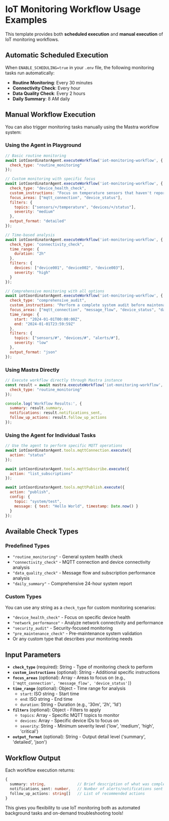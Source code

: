 # IoT Monitoring Workflow Usage Examples

This template provides both **scheduled execution** and **manual execution** of IoT monitoring workflows.

## Automatic Scheduled Execution

When `ENABLE_SCHEDULING=true` in your `.env` file, the following monitoring tasks run automatically:

- **Routine Monitoring**: Every 30 minutes
- **Connectivity Check**: Every hour  
- **Data Quality Check**: Every 2 hours
- **Daily Summary**: 8 AM daily

## Manual Workflow Execution

You can also trigger monitoring tasks manually using the Mastra workflow system:

### Using the Agent in Playground

```javascript
// Basic routine monitoring
await iotCoordinatorAgent.executeWorkflow('iot-monitoring-workflow', {
  check_type: "routine_monitoring"
});

// Custom monitoring with specific focus
await iotCoordinatorAgent.executeWorkflow('iot-monitoring-workflow', {
  check_type: "device_health_check",
  custom_instructions: "Focus on temperature sensors that haven't reported in the last hour",
  focus_areas: ["mqtt_connection", "device_status"],
  filters: {
    topics: ["sensors/+/temperature", "devices/+/status"],
    severity: "medium"
  },
  output_format: "detailed"
});

// Time-based analysis
await iotCoordinatorAgent.executeWorkflow('iot-monitoring-workflow', {
  check_type: "connectivity_check",
  time_range: {
    duration: "2h"
  },
  filters: {
    devices: ["device001", "device002", "device003"],
    severity: "high"
  }
});

// Comprehensive monitoring with all options
await iotCoordinatorAgent.executeWorkflow('iot-monitoring-workflow', {
  check_type: "comprehensive_audit",
  custom_instructions: "Perform a complete system audit before maintenance window",
  focus_areas: ["mqtt_connection", "message_flow", "device_status", "data_quality"],
  time_range: {
    start: "2024-01-01T00:00:00Z",
    end: "2024-01-01T23:59:59Z"
  },
  filters: {
    topics: ["sensors/#", "devices/#", "alerts/#"],
    severity: "low"
  },
  output_format: "json"
});
```

### Using Mastra Directly

```javascript
// Execute workflow directly through Mastra instance
const result = await mastra.executeWorkflow('iot-monitoring-workflow', {
  check_type: "routine_monitoring"
});

console.log('Workflow Results:', {
  summary: result.summary,
  notifications: result.notifications_sent,
  follow_up_actions: result.follow_up_actions
});
```

### Using the Agent for Individual Tasks

```javascript
// Use the agent to perform specific MQTT operations
await iotCoordinatorAgent.tools.mqttConnection.execute({
  action: "status"
});

await iotCoordinatorAgent.tools.mqttSubscribe.execute({
  action: "list_subscriptions"
});

await iotCoordinatorAgent.tools.mqttPublish.execute({
  action: "publish",
  config: {
    topic: "system/test",
    message: { test: "Hello World", timestamp: Date.now() }
  }
});
```

## Available Check Types

### Predefined Types
- `"routine_monitoring"` - General system health check
- `"connectivity_check"` - MQTT connection and device connectivity analysis  
- `"data_quality_check"` - Message flow and subscription performance analysis
- `"daily_summary"` - Comprehensive 24-hour system report

### Custom Types
You can use any string as a `check_type` for custom monitoring scenarios:
- `"device_health_check"` - Focus on specific device health
- `"network_performance"` - Analyze network connectivity and performance
- `"security_audit"` - Security-focused monitoring
- `"pre_maintenance_check"` - Pre-maintenance system validation
- Or any custom type that describes your monitoring needs

## Input Parameters

- **`check_type`** (required): String - Type of monitoring check to perform
- **`custom_instructions`** (optional): String - Additional specific instructions
- **`focus_areas`** (optional): Array - Areas to focus on (e.g., `['mqtt_connection', 'message_flow', 'device_status']`)
- **`time_range`** (optional): Object - Time range for analysis
  - `start`: ISO string - Start time
  - `end`: ISO string - End time  
  - `duration`: String - Duration (e.g., '30m', '2h', '1d')
- **`filters`** (optional): Object - Filters to apply
  - `topics`: Array - Specific MQTT topics to monitor
  - `devices`: Array - Specific device IDs to focus on
  - `severity`: String - Minimum severity level ('low', 'medium', 'high', 'critical')
- **`output_format`** (optional): String - Output detail level ('summary', 'detailed', 'json')

## Workflow Output

Each workflow execution returns:

```typescript
{
  summary: string,              // Brief description of what was completed
  notifications_sent: number,   // Number of alerts/notifications sent
  follow_up_actions: string[]   // List of recommended actions
}
```

This gives you flexibility to use IoT monitoring both as automated background tasks and on-demand troubleshooting tools!